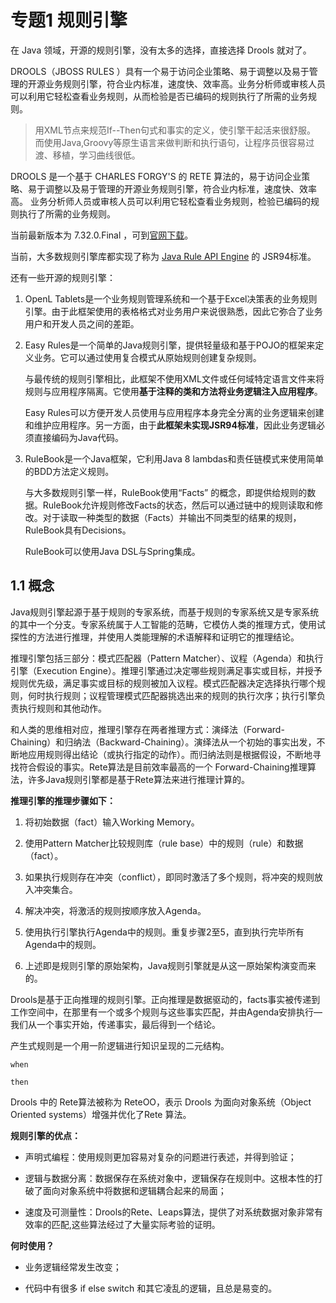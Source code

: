 # 专题1 规则引擎

在 Java 领域，开源的规则引擎，没有太多的选择，直接选择 Drools 就对了。

DROOLS（JBOSS RULES ）具有一个易于访问企业策略、易于调整以及易于管理的开源业务规则引擎，符合业内标准，速度快、效率高。业务分析师或审核人员可以利用它轻松查看业务规则，从而检验是否已编码的规则执行了所需的业务规则。

> 用XML节点来规范If--Then句式和事实的定义，使引擎干起活来很舒服。 而使用Java,Groovy等原生语言来做判断和执行语句，让程序员很容易过渡、移植，学习曲线很低。

DROOLS 是一个基于 CHARLES FORGY'S 的 RETE 算法的，易于访问企业策略、易于调整以及易于管理的开源业务规则引擎，符合业内标准，速度快、效率高。 业务分析师人员或审核人员可以利用它轻松查看业务规则，检验已编码的规则执行了所需的业务规则。

当前最新版本为 7.32.0.Final ，可到[官网下载](https://www.drools.org/download/download.html)。

当前，大多数规则引擎库都实现了称为 [Java Rule API Engine](https://jcp.org/en/jsr/detail?id=94) 的 JSR94标准。

还有一些开源的规则引擎：

1. OpenL Tablets是一个业务规则管理系统和一个基于Excel决策表的业务规则引擎。由于此框架使用的表格格式对业务用户来说很熟悉，因此它弥合了业务用户和开发人员之间的差距。

2. Easy Rules是一个简单的Java规则引擎，提供轻量级和基于POJO的框架来定义业务。它可以通过使用复合模式从原始规则创建复杂规则。

   与最传统的规则引擎相比，此框架不使用XML文件或任何域特定语言文件来将规则与应用程序隔离。它使用**基于注释的类和方法将业务逻辑注入应用程序**。

   Easy Rules可以方便开发人员使用与应用程序本身完全分离的业务逻辑来创建和维护应用程序。另一方面，由于**此框架未实现JSR94标准**，因此业务逻辑必须直接编码为Java代码。

3. RuleBook是一个Java框架，它利用Java 8 lambdas和责任链模式来使用简单的BDD方法定义规则。

   与大多数规则引擎一样，RuleBook使用“Facts” 的概念，即提供给规则的数据。RuleBook允许规则修改Facts的状态，然后可以通过链中的规则读取和修改。对于读取一种类型的数据（Facts）并输出不同类型的结果的规则，RuleBook具有Decisions。

   RuleBook可以使用Java DSL与Spring集成。

## 1.1 概念

Java规则引擎起源于基于规则的专家系统，而基于规则的专家系统又是专家系统的其中一个分支。专家系统属于人工智能的范畴，它模仿人类的推理方式，使用试探性的方法进行推理，并使用人类能理解的术语解释和证明它的推理结论。 

推理引擎包括三部分：模式匹配器（Pattern Matcher）、议程（Agenda）和执行引擎（Execution Engine）。推理引擎通过决定哪些规则满足事实或目标，并授予规则优先级，满足事实或目标的规则被加入议程。模式匹配器决定选择执行哪个规则，何时执行规则；议程管理模式匹配器挑选出来的规则的执行次序；执行引擎负责执行规则和其他动作。 

和人类的思维相对应，推理引擎存在两者推理方式：演绎法（Forward-Chaining）和归纳法（Backward-Chaining）。演绎法从一个初始的事实出发，不断地应用规则得出结论（或执行指定的动作）。而归纳法则是根据假设，不断地寻找符合假设的事实。Rete算法是目前效率最高的一个 Forward-Chaining推理算法，许多Java规则引擎都是基于Rete算法来进行推理计算的。 

**推理引擎的推理步骤如下：** 

1. 将初始数据（fact）输入Working Memory。 

2. 使用Pattern Matcher比较规则库（rule base）中的规则（rule）和数据（fact）。 

3. 如果执行规则存在冲突（conflict），即同时激活了多个规则，将冲突的规则放入冲突集合。 

4. 解决冲突，将激活的规则按顺序放入Agenda。 

5. 使用执行引擎执行Agenda中的规则。重复步骤2至5，直到执行完毕所有Agenda中的规则。 

6. 上述即是规则引擎的原始架构，Java规则引擎就是从这一原始架构演变而来的。 

Drools是基于正向推理的规则引擎。正向推理是数据驱动的，facts事实被传递到工作空间中，在那里有一个或多个规则与这些事实匹配，并由Agenda安排执行—我们从一个事实开始，传递事实，最后得到一个结论。 

产生式规则是一个用一阶逻辑进行知识呈现的二元结构。 

```
when 

then 
```

Drools 中的  Rete算法被称为 ReteOO，表示 Drools 为面向对象系统（Object Oriented systems）增强并优化了Rete 算法。 

**规则引擎的优点：**

- 声明式编程：使用规则更加容易对复杂的问题进行表述，并得到验证； 

- 逻辑与数据分离：数据保存在系统对象中，逻辑保存在规则中。这根本性的打破了面向对象系统中将数据和逻辑耦合起来的局面；

- 速度及可测量性：Drools的Rete、Leaps算法，提供了对系统数据对象非常有效率的匹配,这些算法经过了大量实际考验的证明。


**何时使用？**

- 业务逻辑经常发生改变；

- 代码中有很多 if else switch 和其它凌乱的逻辑，且总是易变的。


